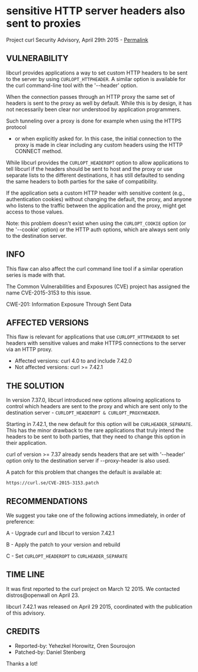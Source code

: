 sensitive HTTP server headers also sent to proxies
==================================================

Project curl Security Advisory, April 29th 2015 -
[Permalink](https://curl.se/docs/CVE-2015-3153.html)

VULNERABILITY
-------------

libcurl provides applications a way to set custom HTTP headers to be sent to
the server by using `CURLOPT_HTTPHEADER`. A similar option is available for
the curl command-line tool with the '--header' option.

When the connection passes through an HTTP proxy the same set of headers is
sent to the proxy as well by default. While this is by design, it has not
necessarily been clear nor understood by application programmers.

Such tunneling over a proxy is done for example when using the HTTPS protocol
- or when explicitly asked for. In this case, the initial connection to the
proxy is made in clear including any custom headers using the HTTP CONNECT
method.

While libcurl provides the `CURLOPT_HEADEROPT` option to allow applications to
tell libcurl if the headers should be sent to host and the proxy or use
separate lists to the different destinations, it has still defaulted to
sending the same headers to both parties for the sake of compatibility.

If the application sets a custom HTTP header with sensitive content (e.g.,
authentication cookies) without changing the default, the proxy, and anyone
who listens to the traffic between the application and the proxy, might get
access to those values.

Note: this problem doesn't exist when using the `CURLOPT_COOKIE` option (or the
'--cookie' option) or the HTTP auth options, which are always sent only to the
destination server.

INFO
----

This flaw can also affect the curl command line tool if a similar operation
series is made with that.

The Common Vulnerabilities and Exposures (CVE) project has assigned the name
CVE-2015-3153 to this issue.

CWE-201: Information Exposure Through Sent Data

AFFECTED VERSIONS
-----------------

This flaw is relevant for applications that use `CURLOPT_HTTPHEADER` to set
headers with sensitive values and make HTTPS connections to the server via an
HTTP proxy.

- Affected versions: curl 4.0 to and include 7.42.0
- Not affected versions: curl >= 7.42.1

THE SOLUTION
------------

In version 7.37.0, libcurl introduced new options allowing applications to
control which headers are sent to the proxy and which are sent only to the
destination server - `CURLOPT_HEADEROPT & CURLOPT_PROXYHEADER`.

Starting in 7.42.1, the new default for this option will be
`CURLHEADER_SEPARATE`.  This has the minor drawback to the rare applications
that truly intend the headers to be sent to both parties, that they need to
change this option in their application.

curl of version >= 7.37 already sends headers that are set with '--header'
option only to the destination server if --proxy-header is also used.

A patch for this problem that changes the default is available at:

    https://curl.se/CVE-2015-3153.patch

RECOMMENDATIONS
---------------

We suggest you take one of the following actions immediately, in order of
preference:

 A - Upgrade curl and libcurl to version 7.42.1

 B - Apply the patch to your version and rebuild

 C - Set `CURLOPT_HEADEROPT` to `CURLHEADER_SEPARATE`

TIME LINE
---------

It was first reported to the curl project on March 12 2015. We contacted
distros@openwall on April 23.

libcurl 7.42.1 was released on April 29 2015, coordinated with the publication
of this advisory.

CREDITS
-------

- Reported-by: Yehezkel Horowitz, Oren Souroujon
- Patched-by: Daniel Stenberg

Thanks a lot!

